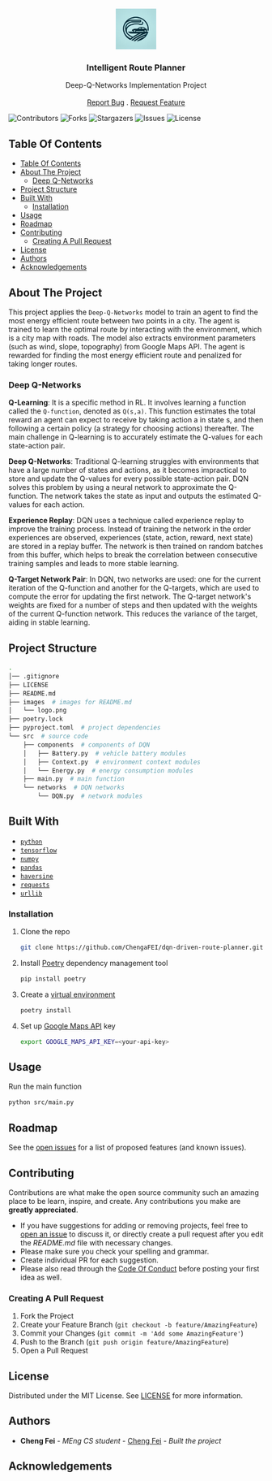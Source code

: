 <br/>
<p align="center">
  <a href="https://github.com/ChengaFEI/dqn-driven-route-planner">
    <img src="images/logo.png" alt="Logo" width="80" height="80">
  </a>

  <h3 align="center">Intelligent Route Planner</h3>

  <p align="center">
    Deep-Q-Networks Implementation Project
    <br/>
    <br/>
    <a href="https://github.com/ChengaFEI/dqn-driven-route-planner/issues">Report Bug</a>
    .
    <a href="https://github.com/ChengaFEI/dqn-driven-route-planner/issues">Request Feature</a>
  </p>
</p>

<!-- ![Downloads](https://img.shields.io/github/downloads/ChengaFEI/ReadME-Generator/total) -->

![Contributors](https://img.shields.io/github/contributors/ChengaFEI/dqn-driven-route-planner?color=dark-green) ![Forks](https://img.shields.io/github/forks/ChengaFEI/dqn-driven-route-planner?style=social) ![Stargazers](https://img.shields.io/github/stars/ChengaFEI/dqn-driven-route-planner?style=social) ![Issues](https://img.shields.io/github/issues/ChengaFEI/dqn-driven-route-planner) ![License](https://img.shields.io/github/license/ChengaFEI/dqn-driven-route-planner)

## Table Of Contents

- [Table Of Contents](#table-of-contents)
- [About The Project](#about-the-project)
  - [Deep Q-Networks](#deep-q-networks)
- [Project Structure](#project-structure)
- [Built With](#built-with)
  - [Installation](#installation)
- [Usage](#usage)
- [Roadmap](#roadmap)
- [Contributing](#contributing)
  - [Creating A Pull Request](#creating-a-pull-request)
- [License](#license)
- [Authors](#authors)
- [Acknowledgements](#acknowledgements)

## About The Project

This project applies the `Deep-Q-Networks` model to train an agent to find the most energy efficient route between two points in a city. The agent is trained to learn the optimal route by interacting with the environment, which is a city map with roads. The model also extracts environment parameters (such as wind, slope, topography) from Google Maps API. The agent is rewarded for finding the most energy efficient route and penalized for taking longer routes.

### Deep Q-Networks

**Q-Learning**: It is a specific method in RL. It involves learning a function called the `Q-function`, denoted as `Q(s,a)`. This function estimates the total reward an agent can expect to receive by taking action a in state s, and then following a certain policy (a strategy for choosing actions) thereafter. The main challenge in Q-learning is to accurately estimate the Q-values for each state-action pair.

**Deep Q-Networks**: Traditional Q-learning struggles with environments that have a large number of states and actions, as it becomes impractical to store and update the Q-values for every possible state-action pair. DQN solves this problem by using a neural network to approximate the Q-function. The network takes the state as input and outputs the estimated Q-values for each action.

**Experience Replay**: DQN uses a technique called experience replay to improve the training process. Instead of training the network in the order experiences are observed, experiences (state, action, reward, next state) are stored in a replay buffer. The network is then trained on random batches from this buffer, which helps to break the correlation between consecutive training samples and leads to more stable learning.

**Q-Target Network Pair**: In DQN, two networks are used: one for the current iteration of the Q-function and another for the Q-targets, which are used to compute the error for updating the first network. The Q-target network's weights are fixed for a number of steps and then updated with the weights of the current Q-function network. This reduces the variance of the target, aiding in stable learning.

## Project Structure

```sh
.
│── .gitignore
├── LICENSE
├── README.md
├── images  # images for README.md
│   └── logo.png
├── poetry.lock
├── pyproject.toml  # project dependencies
└── src  # source code
    ├── components  # components of DQN
    │   ├── Battery.py  # vehicle battery modules
    │   ├── Context.py  # environment context modules
    │   └── Energy.py  # energy consumption modules
    ├── main.py  # main function
    └── networks  # DQN networks
        └── DQN.py  # network modules
```

## Built With

- [`python`](https://www.python.org/)
- [`tensorflow`](https://www.tensorflow.org/)
- [`numpy`](https://numpy.org/)
- [`pandas`](https://pandas.pydata.org/)
- [`haversine`](https://pypi.org/project/haversine/)
- [`requests`](https://docs.python-requests.org/en/master/)
- [`urllib`](https://docs.python.org/3/library/urllib.html)

### Installation

1. Clone the repo

   ```sh
   git clone https://github.com/ChengaFEI/dqn-driven-route-planner.git
   ```

2. Install [Poetry](https://python-poetry.org/docs/) dependency management tool

   ```sh
   pip install poetry
   ```

3. Create a [virtual environment](https://python-poetry.org/docs/)

   ```sh
   poetry install
   ```

4. Set up [Google Maps API](https://developers.google.com/maps/documentation/directions/overview) key

   ```sh
   export GOOGLE_MAPS_API_KEY=<your-api-key>
   ```

## Usage

Run the main function

```sh
python src/main.py
```

## Roadmap

See the [open issues](https://github.com/ChengaFEI/dqn-driven-route-planner/issues) for a list of proposed features (and known issues).

## Contributing

Contributions are what make the open source community such an amazing place to be learn, inspire, and create. Any contributions you make are **greatly appreciated**.

- If you have suggestions for adding or removing projects, feel free to [open an issue](https://github.com/ChengaFEI/dqn-driven-route-planner/issues/new) to discuss it, or directly create a pull request after you edit the _README.md_ file with necessary changes.
- Please make sure you check your spelling and grammar.
- Create individual PR for each suggestion.
- Please also read through the [Code Of Conduct](https://github.com/ChengaFEI/dqn-driven-route-planner/blob/main/CODE_OF_CONDUCT.md) before posting your first idea as well.

### Creating A Pull Request

1. Fork the Project
2. Create your Feature Branch (`git checkout -b feature/AmazingFeature`)
3. Commit your Changes (`git commit -m 'Add some AmazingFeature'`)
4. Push to the Branch (`git push origin feature/AmazingFeature`)
5. Open a Pull Request

## License

Distributed under the MIT License. See [LICENSE](https://github.com/ChengaFEI/dqn-driven-route-planner/blob/main/LICENSE) for more information.

## Authors

- **Cheng Fei** - _MEng CS student_ - [Cheng Fei](https://github.com/ChengaFEI) - _Built the project_

## Acknowledgements
